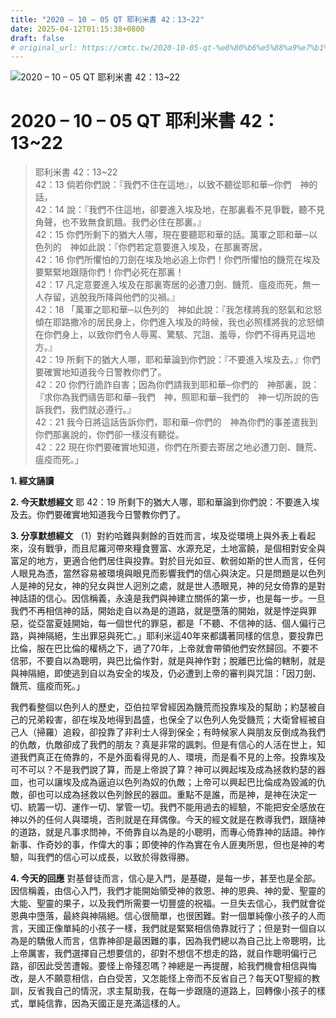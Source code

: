 ```yaml
---
title: "2020 – 10 – 05 QT 耶利米書 42：13~22"
date: 2025-04-12T01:15:38+0800
draft: false
# original_url: https://cmtc.tw/2020-10-05-qt-%e8%80%b6%e5%88%a9%e7%b1%b3%e6%9b%b8-42%ef%bc%9a1322
---
```


![2020 – 10 – 05 QT 耶利米書 42：13\~22](/images/qt.jpg   "2020 – 10 – 05 QT 耶利米書 42：13\~22")

# 2020 – 10 – 05 QT 耶利米書 42：13\~22

> 耶利米書 42：13\~22  
> 42：13 倘若你們說：『我們不住在這地』，以致不聽從耶和華─你們　神的話，  
> 42：14 說：『我們不住這地，卻要進入埃及地，在那裏看不見爭戰，聽不見角聲，也不致無食飢餓。我們必住在那裏。』  
> 42：15 你們所剩下的猶大人哪，現在要聽耶和華的話。萬軍之耶和華─以色列的　神如此說：『你們若定意要進入埃及，在那裏寄居，  
> 42：16 你們所懼怕的刀劍在埃及地必追上你們！你們所懼怕的饑荒在埃及要緊緊地跟隨你們！你們必死在那裏！  
> 42：17 凡定意要進入埃及在那裏寄居的必遭刀劍、饑荒、瘟疫而死，無一人存留，逃脫我所降與他們的災禍。』  
> 42：18 「萬軍之耶和華─以色列的　神如此說：『我怎樣將我的怒氣和忿怒傾在耶路撒冷的居民身上，你們進入埃及的時候，我也必照樣將我的忿怒傾在你們身上，以致你們令人辱罵、驚駭、咒詛、羞辱，你們不得再見這地方。』  
> 42：19 所剩下的猶大人哪，耶和華論到你們說：『不要進入埃及去。』你們要確實地知道我今日警教你們了。  
> 42：20 你們行詭詐自害；因為你們請我到耶和華─你們的　神那裏，說：『求你為我們禱告耶和華─我們　神，照耶和華─我們的　神一切所說的告訴我們，我們就必遵行。』  
> 42：21 我今日將這話告訴你們，耶和華─你們的　神為你們的事差遣我到你們那裏說的，你們卻一樣沒有聽從。  
> 42：22 現在你們要確實地知道，你們在所要去寄居之地必遭刀劍、饑荒、瘟疫而死。」

**1. 經文誦讀**

**2.  今天默想經文**
耶 42：19 所剩下的猶大人哪，耶和華論到你們說：不要進入埃及去。你們要確實地知道我今日警教你們了。

**3. 分享默想經文**
（1）對約哈難與剩餘的百姓而言，埃及從環境上與外表上看起來，沒有戰爭，而且尼羅河帶來糧食豐富、水源充足，土地富饒，是個相對安全與富足的地方，更適合他們居住與投靠。對於目光如豆、軟弱如斯的世人而言，任何人眼見為憑，當然容易被環境與眼見而影響我們的信心與決定。只是問題是以色列人是神的兒女，神的兒女與世人迥別之處，就是世人憑眼見，神的兒女倚靠的是對神話語的信心。因信稱義，永遠是我們與神建立關係的第一步，也是每一步。一旦我們不再相信神的話，開始走自以為是的道路，就是墮落的開始，就是悖逆與罪惡，從亞當夏娃開始，每一個世代的罪惡，都是「不聽、不信神的話、個人偏行己路，與神隔絕，生出罪惡與死亡。」耶利米這40年來都講著同樣的信息，要投靠巴比倫，服在巴比倫的權柄之下，過了70年，上帝就會帶領他們安然歸回。不要不信邪，不要自以為聰明，與巴比倫作對，就是與神作對；脫離巴比倫的轄制，就是與神隔絕，即使逃到自以為安全的埃及，仍必遭到上帝的審判與咒詛：「因刀劍、饑荒、瘟疫而死。」

我們看整個以色列人的歷史，亞伯拉罕曾經因為饑荒而投靠埃及的幫助；約瑟被自己的兄弟殺害，卻在埃及地得到昌盛，也保全了以色列人免受饑荒；大衛曾經被自己人（掃羅）追殺，卻投靠了非利士人得到保全；有時候家人與朋友反倒成為我們的仇敵，仇敵卻成了我們的朋友？真是非常的諷刺。但是有信心的人活在世上，知道我們真正在倚靠的，不是外面看得見的人、環境，而是看不見的上帝。投靠埃及可不可以？不是我們說了算，而是上帝說了算？神可以興起埃及成為拯救約瑟的器皿，也可以讓埃及成為逼迫以色列為奴的仇敵；上帝可以興起巴比倫成為毀滅的仇敵，卻也可以成為拯救以色列餘民的器皿。重點不是誰，而是神，是神在決定一切、統籌一切、運作一切、掌管一切。我們不能用過去的經驗，不能把安全感放在神以外的任何人與環境，否則就是在拜偶像。今天的經文就是在教導我們，跟隨神的道路，就是凡事求問神，不倚靠自以為是的小聰明，而專心倚靠神的話語。神作新事、作奇妙的事，作偉大的事；即使神的作為實在令人匪夷所思，但也是神的考驗，叫我們的信心可以成長，以致於得救得勝。

**4. 今天的回應**
對基督徒而言，信心是入門，是基礎，是每一步，甚至也是全部。因信稱義，由信心入門，我們才能開始領受神的救恩、神的恩典、神的愛、聖靈的大能、聖靈的果子，以及我們所需要一切豐盛的祝福。一旦失去信心，我們就會從恩典中墮落，最終與神隔絕。信心很簡單，也很困難。對一個單純像小孩子的人而言，天國正像單純的小孩子一樣，我們就是緊緊相信倚靠就行了；但是對一個自以為是的驕傲人而言，信靠神卻是最困難的事，因為我們總以為自己比上帝聰明，比上帝厲害，我們選擇自己想要信的，卻對不想信不想走的路，就自作聰明偏行己路，卻因此受苦遭報。要怪上帝殘忍嗎？神總是一再提醒，給我們機會相信與悔改，是人不願意相信，白白受苦，又怎能怪上帝而不反省自己？每天QT聖經的教訓，反省我自己的情況，求主幫助我，在每一步跟隨的道路上，回轉像小孩子的樣式，單純信靠，因為天國正是充滿這樣的人。

